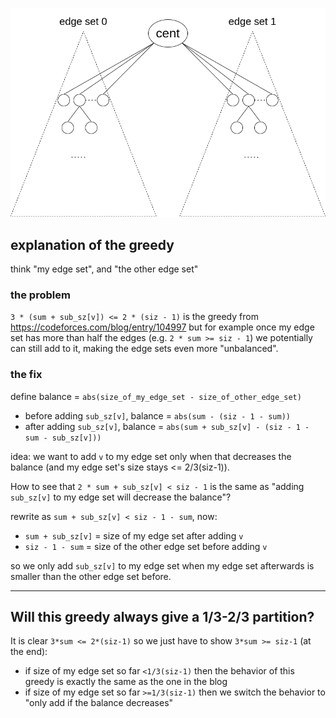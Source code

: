 ![](edge_cd.png)

## explanation of the greedy

think "my edge set", and "the other edge set"

### the problem

`3 * (sum + sub_sz[v]) <= 2 * (siz - 1)` is the greedy from https://codeforces.com/blog/entry/104997 but for example once my edge set has more than half the edges (e.g. `2 * sum >= siz - 1`) we potentially can still add to it, making the edge sets even more "unbalanced".

### the fix

define balance = `abs(size_of_my_edge_set - size_of_other_edge_set)`

- before adding `sub_sz[v]`, balance = `abs(sum - (siz - 1 - sum))`
- after adding `sub_sz[v]`, balance = `abs(sum + sub_sz[v] - (siz - 1 - sum - sub_sz[v]))`

idea: we want to add `v` to my edge set only when that decreases the balance (and my edge set's size stays <= 2/3(siz-1)).

How to see that `2 * sum + sub_sz[v] < siz - 1` is the same as "adding `sub_sz[v]` to my edge set will decrease the balance"?

rewrite as `sum + sub_sz[v] < siz - 1 - sum`, now:

- `sum + sub_sz[v]` = size of my edge set after adding `v`
- `siz - 1 - sum` = size of the other edge set before adding `v`

so we only add `sub_sz[v]` to my edge set when my edge set afterwards is smaller than the other edge set before.

---

## Will this greedy always give a 1/3-2/3 partition? 

It is clear `3*sum <= 2*(siz-1)` so we just have to show `3*sum >= siz-1` (at the end):

- if size of my edge set so far `<1/3(siz-1)` then the behavior of this greedy is exactly the same as the one in the blog
- if size of my edge set so far `>=1/3(siz-1)` then we switch the behavior to "only add if the balance decreases"
